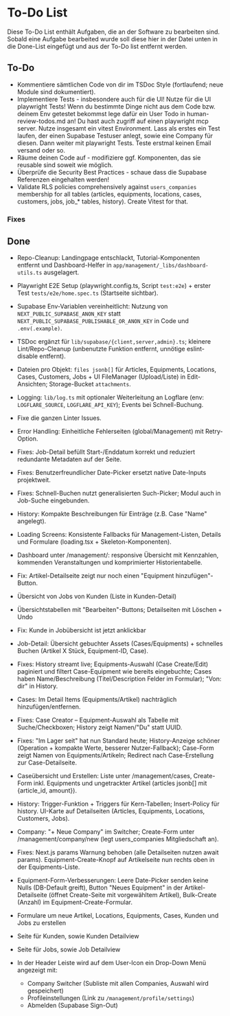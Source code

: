 # To-Do List

Diese To-Do List enthält Aufgaben, die an der Software zu bearbeiten sind. Sobald eine Aufgabe bearbeited wurde soll diese hier in der Datei unten in die Done-List eingefügt und aus der To-Do list entfernt werden.

## To-Do

- Kommentiere sämtlichen Code von dir im TSDoc Style (fortlaufend; neue Module sind dokumentiert).
- Implementiere Tests - insbesondere auch für die UI! Nutze für die UI playwright Tests! Wenn du bestimmte Dinge nicht aus dem Code bzw. deinem Env getestet bekommst lege dafür ein User Todo in human-review-todos.md an! Du hast auch zugriff auf einen playwright mcp server. Nutze insgesamt ein vitest Environment. Lass als erstes ein Test laufen, der einen Supabase Testuser anlegt, sowie eine Company für diesen. Dann weiter mit playwright Tests. Teste erstmal keinen Email versand oder so.
- Räume deinen Code auf - modifiziere ggf. Komponenten, das sie reusable sind soweit wie möglich.
- Überprüfe die Security Best Practices - schaue dass die Supabase Referenzen eingehalten werden!
- Validate RLS policies comprehensively against `users_companies` membership for all tables (articles, equipments, locations, cases, customers, jobs, job_* tables, history). Create Vitest for that.

### Fixes


## Done
- Repo-Cleanup: Landingpage entschlackt, Tutorial-Komponenten entfernt und Dashboard-Helfer in `app/management/_libs/dashboard-utils.ts` ausgelagert.
- Playwright E2E Setup (playwright.config.ts, Script `test:e2e`) + erster Test `tests/e2e/home.spec.ts` (Startseite sichtbar).
- Supabase Env-Variablen vereinheitlicht: Nutzung von `NEXT_PUBLIC_SUPABASE_ANON_KEY` statt `NEXT_PUBLIC_SUPABASE_PUBLISHABLE_OR_ANON_KEY` in Code und `.env(.example)`.
- TSDoc ergänzt für `lib/supabase/{client,server,admin}.ts`; kleinere Lint/Repo-Cleanup (unbenutzte Funktion entfernt, unnötige eslint-disable entfernt). 
- Dateien pro Objekt: `files jsonb[]` für Articles, Equipments, Locations, Cases, Customers, Jobs + UI FileManager (Upload/Liste) in Edit-Ansichten; Storage-Bucket `attachments`.
- Logging: `lib/log.ts` mit optionaler Weiterleitung an Logflare (env: `LOGFLARE_SOURCE`, `LOGFLARE_API_KEY`); Events bei Schnell-Buchung.
- Fixe die ganzen Linter Issues.
- Error Handling: Einheitliche Fehlerseiten (global/Management) mit Retry-Option.

- Fixes: Job-Detail befüllt Start-/Enddatum korrekt und reduziert redundante Metadaten auf der Seite.
- Fixes: Benutzerfreundlicher Date-Picker ersetzt native Date-Inputs projektweit.
- Fixes: Schnell-Buchen nutzt generalisierten Such-Picker; Modul auch in Job-Suche eingebunden.

- History: Kompakte Beschreibungen für Einträge (z.B. Case "Name" angelegt).
- Loading Screens: Konsistente Fallbacks für Management-Listen, Details und Formulare (loading.tsx + Skeleton-Komponenten).
- Dashboard unter /management/: responsive Übersicht mit Kennzahlen, kommenden Veranstaltungen und komprimierter Historientabelle.
- Fix: Artikel-Detailseite zeigt nur noch einen "Equipment hinzufügen"-Button.
- Übersicht von Jobs von Kunden (Liste in Kunden-Detail)
- Übersichtstabellen mit "Bearbeiten"-Buttons; Detailseiten mit Löschen + Undo
- Fix: Kunde in Jobübersicht ist jetzt anklickbar
- Job-Detail: Übersicht gebuchter Assets (Cases/Equipments) + schnelles Buchen (Artikel X Stück, Equipment-ID, Case).
- Fixes: History streamt live; Equipments-Auswahl (Case Create/Edit) paginiert und filtert Case-Equipment wie bereits eingebuchte; Cases haben Name/Beschreibung (Titel/Description Felder im Formular); "Von: dir" in History.
- Cases: Im Detail Items (Equipments/Artikel) nachträglich hinzufügen/entfernen.
- Fixes: Case Creator – Equipment-Auswahl als Tabelle mit Suche/Checkboxen; History zeigt Namen/"Du" statt UUID.
- Fixes: "Im Lager seit" hat nun Standard heute; History-Anzeige schöner (Operation + kompakte Werte, besserer Nutzer-Fallback); Case-Form zeigt Namen von Equipments/Artikeln; Redirect nach Case-Erstellung zur Case-Detailseite.
- Caseübersicht und Erstellen: Liste unter /management/cases, Create-Form inkl. Equipments und ungetrackter Artikel (articles jsonb[] mit {article_id, amount}).
- History: Trigger-Funktion + Triggers für Kern-Tabellen; Insert-Policy für history. UI-Karte auf Detailseiten (Articles, Equipments, Locations, Customers, Jobs).
- Company: "+ Neue Company" im Switcher; Create-Form unter /management/company/new (legt users_companies Mitgliedschaft an).
- Fixes: Next.js params Warnung behoben (alle Detailseiten nutzen await params). Equipment-Create-Knopf auf Artikelseite nun rechts oben in der Equipments-Liste.
- Equipment-Form-Verbesserungen: Leere Date-Picker senden keine Nulls (DB-Default greift), Button "Neues Equipment" in der Artikel-Detailseite (öffnet Create-Seite mit vorgewähltem Artikel), Bulk-Create (Anzahl) im Equipment-Create-Formular.
- Formulare um neue Artikel, Locations, Equipments, Cases, Kunden und Jobs zu erstellen 
- Seite für Kunden, sowie Kunden Detailview
- Seite für Jobs, sowie Job Detailview
- In der Header Leiste wird auf dem User-Icon ein Drop-Down Menü angezeigt mit:
  - Company Switcher (Subliste mit allen Companies, Auswahl wird gespeichert)
  - Profileinstellungen (Link zu `/management/profile/settings`)
  - Abmelden (Supabase Sign-Out)
